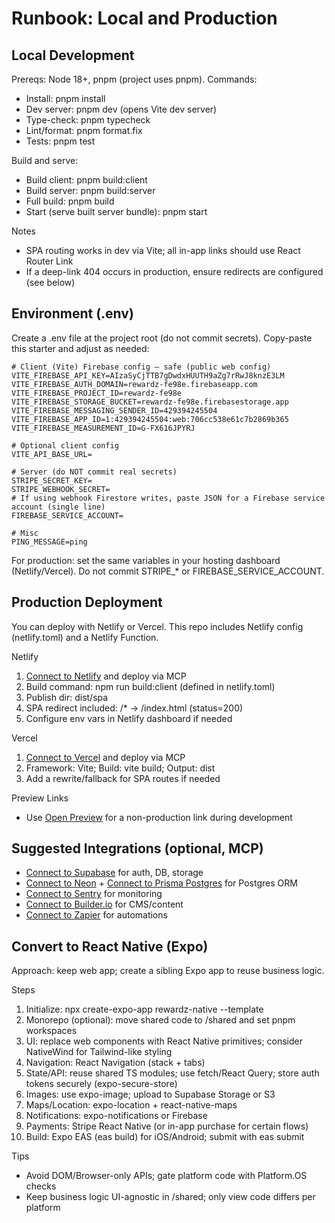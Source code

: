 # Runbook: Local and Production

## Local Development

Prereqs: Node 18+, pnpm (project uses pnpm). Commands:

- Install: pnpm install
- Dev server: pnpm dev (opens Vite dev server)
- Type-check: pnpm typecheck
- Lint/format: pnpm format.fix
- Tests: pnpm test

Build and serve:

- Build client: pnpm build:client
- Build server: pnpm build:server
- Full build: pnpm build
- Start (serve built server bundle): pnpm start

Notes

- SPA routing works in dev via Vite; all in-app links should use React Router Link
- If a deep-link 404 occurs in production, ensure redirects are configured (see below)

## Environment (.env)

Create a .env file at the project root (do not commit secrets). Copy-paste this starter and adjust as needed:

```
# Client (Vite) Firebase config — safe (public web config)
VITE_FIREBASE_API_KEY=AIzaSyCjTTB7gDwdxHUUTH9aZg7rRwJ8knzE3LM
VITE_FIREBASE_AUTH_DOMAIN=rewardz-fe98e.firebaseapp.com
VITE_FIREBASE_PROJECT_ID=rewardz-fe98e
VITE_FIREBASE_STORAGE_BUCKET=rewardz-fe98e.firebasestorage.app
VITE_FIREBASE_MESSAGING_SENDER_ID=429394245504
VITE_FIREBASE_APP_ID=1:429394245504:web:706cc538e61c7b2869b365
VITE_FIREBASE_MEASUREMENT_ID=G-FX616JPYRJ

# Optional client config
VITE_API_BASE_URL=

# Server (do NOT commit real secrets)
STRIPE_SECRET_KEY=
STRIPE_WEBHOOK_SECRET=
# If using webhook Firestore writes, paste JSON for a Firebase service account (single line)
FIREBASE_SERVICE_ACCOUNT=

# Misc
PING_MESSAGE=ping
```

For production: set the same variables in your hosting dashboard (Netlify/Vercel). Do not commit STRIPE_* or FIREBASE_SERVICE_ACCOUNT.

## Production Deployment

You can deploy with Netlify or Vercel. This repo includes Netlify config (netlify.toml) and a Netlify Function.

Netlify

1. [Connect to Netlify](#open-mcp-popover) and deploy via MCP
2. Build command: npm run build:client (defined in netlify.toml)
3. Publish dir: dist/spa
4. SPA redirect included: /\* → /index.html (status=200)
5. Configure env vars in Netlify dashboard if needed

Vercel

1. [Connect to Vercel](#open-mcp-popover) and deploy via MCP
2. Framework: Vite; Build: vite build; Output: dist
3. Add a rewrite/fallback for SPA routes if needed

Preview Links

- Use [Open Preview](#open-preview) for a non-production link during development

## Suggested Integrations (optional, MCP)

- [Connect to Supabase](#open-mcp-popover) for auth, DB, storage
- [Connect to Neon](#open-mcp-popover) + [Connect to Prisma Postgres](#open-mcp-popover) for Postgres ORM
- [Connect to Sentry](#open-mcp-popover) for monitoring
- [Connect to Builder.io](#open-mcp-popover) for CMS/content
- [Connect to Zapier](#open-mcp-popover) for automations

## Convert to React Native (Expo)

Approach: keep web app; create a sibling Expo app to reuse business logic.

Steps

1. Initialize: npx create-expo-app rewardz-native --template
2. Monorepo (optional): move shared code to /shared and set pnpm workspaces
3. UI: replace web components with React Native primitives; consider NativeWind for Tailwind-like styling
4. Navigation: React Navigation (stack + tabs)
5. State/API: reuse shared TS modules; use fetch/React Query; store auth tokens securely (expo-secure-store)
6. Images: use expo-image; upload to Supabase Storage or S3
7. Maps/Location: expo-location + react-native-maps
8. Notifications: expo-notifications or Firebase
9. Payments: Stripe React Native (or in-app purchase for certain flows)
10. Build: Expo EAS (eas build) for iOS/Android; submit with eas submit

Tips

- Avoid DOM/Browser-only APIs; gate platform code with Platform.OS checks
- Keep business logic UI-agnostic in /shared; only view code differs per platform
